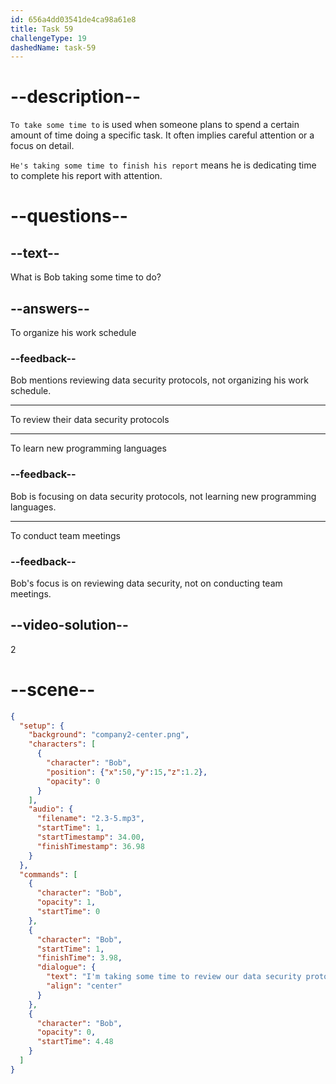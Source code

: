 ```yaml
---
id: 656a4dd03541de4ca98a61e8
title: Task 59
challengeType: 19
dashedName: task-59
---
```


<!-- (Audio) Bob: I'm taking some time to review our data security protocols. -->

# --description--

`To take some time to` is used when someone plans to spend a certain amount of time doing a specific task. It often implies careful attention or a focus on detail. 

`He's taking some time to finish his report` means he is dedicating time to complete his report with attention.

# --questions--

## --text--

What is Bob taking some time to do?

## --answers--

To organize his work schedule

### --feedback--

Bob mentions reviewing data security protocols, not organizing his work schedule.

---

To review their data security protocols

---

To learn new programming languages

### --feedback--

Bob is focusing on data security protocols, not learning new programming languages.

---

To conduct team meetings

### --feedback--

Bob's focus is on reviewing data security, not on conducting team meetings.

## --video-solution--

2

# --scene--

```json
{
  "setup": {
    "background": "company2-center.png",
    "characters": [
      {
        "character": "Bob",
        "position": {"x":50,"y":15,"z":1.2},
        "opacity": 0
      }
    ],
    "audio": {
      "filename": "2.3-5.mp3",
      "startTime": 1,
      "startTimestamp": 34.00,
      "finishTimestamp": 36.98
    }
  },
  "commands": [
    {
      "character": "Bob",
      "opacity": 1,
      "startTime": 0
    },
    {
      "character": "Bob",
      "startTime": 1,
      "finishTime": 3.98,
      "dialogue": {
        "text": "I'm taking some time to review our data security protocols.",
        "align": "center"
      }
    },
    {
      "character": "Bob",
      "opacity": 0,
      "startTime": 4.48
    }
  ]
}
```
